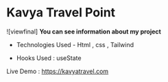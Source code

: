 # Kavya Travel Point
![viewfinal]
**You can see information about my project**

- Technologies Used - Html , css , Tailwind

- Hooks Used : useState 

Live Demo : https://kavyatravel.com
